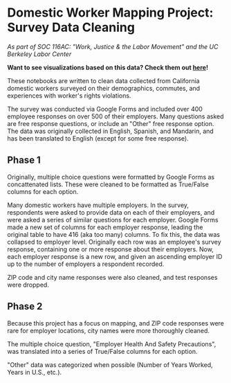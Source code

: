 # Domestic Worker Mapping Project: Survey Data Cleaning
*As part of SOC 116AC: "Work, Justice & the Labor Movement" and the UC Berkeley Labor Center*

**Want to see visualizations based on this data? Check them out [here](https://deepnote.com/@dylan-supencheck/SOC-116AC-Domestic-Worker-Commute-Mapping-wUVicJ6UQY6SNmzn_IcPtw)!**

These notebooks are written to clean data collected from California domestic workers surveyed on their demographics, commutes, and experiences with worker's rights violations. 

The survey was conducted via Google Forms and included over 400 employee responses on over 500 of their employers. Many questions asked are free response questions, or include an "Other" free response option. The data was originally collected in English, Spanish, and Mandarin, and has been translated to English (except for some free response).

## Phase 1

Originally, multiple choice questions were formatted by Google Forms as concattenated lists. These were cleaned to be formatted as True/False columns for each option. 

Many domestic workers have multiple employers. In the survey, respondents were asked to provide data on each of their employers, and were asked a series of similar questions for each employer. Google Forms made a new set of columns for each employer response, leading the original table to have 416 (aka too many) columns. To fix this, the data was collapsed to employer level. Originally each row was an employee's survey response, containing one or more response about their employers. Now, each employer response is a new row, and given an ascending employer ID up to the number of employers a respondent recorded. 

ZIP code and city name responses were also cleaned, and test responses were dropped.

## Phase 2

Because this project has a focus on mapping, and ZIP code responses were rare for employer locations, city names were more thoroughly cleaned.

The multiple choice question, "Employer Health And Safety Precautions", was translated into a series of True/False columns for each option.

"Other" data was categorized when possible (Number of Years Worked, Years in U.S., etc.).
